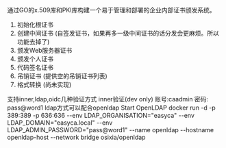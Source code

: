 通过GO的x.509库和PKI库构建一个易于管理和部署的企业内部证书颁发系统。
 1. 初始化根证书
 2. 创建中间证书 (自签发证书，如果再多一级中间证书的话分发会更麻烦。所以功能去掉了)
 3. 颁发Web服务器证书
 4. 颁发个人证书
 5. 代码签名证书
 6. 吊销证书 (提供空的吊销证书列表)
 7. 格式转换 (尚未实现)

支持inner,ldap,oidc几种验证方式
inner验证(dev only)
账号:caadmin
密码: pass@word1
ldap方式可以配合openldap
Start OpenLDAP
docker run -d -p 389:389 -p 636:636 --env LDAP_ORGANISATION="easyca" --env LDAP_DOMAIN="easyca.local" --env LDAP_ADMIN_PASSWORD="pass@word1"     --name openldap     --hostname openldap-host   --network bridge     osixia/openldap
